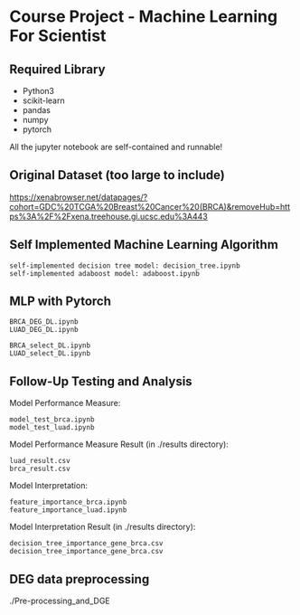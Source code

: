 # Course Project - Machine Learning For Scientist 

## Required Library

- Python3
- scikit-learn
- pandas
- numpy
- pytorch

All the jupyter notebook are self-contained and runnable!

## Original Dataset (too large to include)

https://xenabrowser.net/datapages/?cohort=GDC%20TCGA%20Breast%20Cancer%20(BRCA)&removeHub=https%3A%2F%2Fxena.treehouse.gi.ucsc.edu%3A443

## Self Implemented Machine Learning Algorithm

    self-implemented decision tree model: decision_tree.ipynb
    self-implemented adaboost model: adaboost.ipynb
    

## MLP with Pytorch

    BRCA_DEG_DL.ipynb     
    LUAD_DEG_DL.ipynb
    
    BRCA_select_DL.ipynb  
    LUAD_select_DL.ipynb

## Follow-Up Testing and Analysis

Model Performance Measure:

    model_test_brca.ipynb
    model_test_luad.ipynb

Model Performance Measure Result (in ./results directory):
    
    luad_result.csv
    brca_result.csv
    
Model Interpretation:

    feature_importance_brca.ipynb
    feature_importance_luad.ipynb

Model Interpretation Result (in ./results directory):

    decision_tree_importance_gene_brca.csv
    decision_tree_importance_gene_brca.csv

## DEG data preprocessing

./Pre-processing_and_DGE